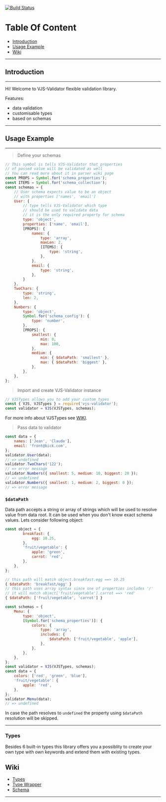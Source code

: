 [![Build Status](https://travis-ci.org/krnik/vjs-validator.svg?branch=master)](https://travis-ci.org/krnik/vjs-validator)
# Table Of Content
- [Introduction](#introduction)
- [Usage Example](#usage-example)
- [Wiki](#wiki)
***
## Introduction
***
Hi! Welcome to VJS-Validator flexible validation library.

Features:
- data validation
- customisable types
- based on schemas
***
## Usage Example
***
> Define your schemas
```javascript
// This symbol is tells VJS-Validator that properties
// of passed value will be validated as well
// You can read more about it in parser wiki page
const PROPS = Symbol.for('schema_properties');
const ITEMS = Symbol.for('schema_collection');
const schemas = {
    // User schema expects value to be an object
    // with properties ['names', 'email']
    User: {
        // type tells VJS-Validator which type
        // should be used to validate data
        // it is the only required property for schema
        type: 'object',
        properties: ['name', 'email'],
        [PROPS]: {
            names: {
                type: 'array',
                maxLen: 2,
                [ITEMS]: {
                    type: 'string',
                },
            },
            email: {
                type: 'string',
            },
        }
    },
    TwoChars: {
        type: 'string',
        len: 2,
    },
    Numbers: {
        type: 'object',
        Symbol.for('schema_config'): {
            type: 'number',
        },
        [PROPS]: {
            smallest: {
                min: 0,
                max: 100,
            },
            medium: {
                min: { $dataPath: 'smallest' },
                max: { $dataPath: 'biggest' },
            },
        },
    },
};
```
> Import and create VJS-Validator instance
```javascript
// VJSTypes allows you to add your custom types
const { VJS, VJSTypes } = require('vjs-validator');
const validator = VJS(VJSTypes, schemas);
```
For more info about VJSTypes see [WIKI](../../wiki/type-wrapper).
> Pass data to validator
```javascript
const data = {
    names: ['Jean', 'Claude'],
    email: 'front@kick.com',
};
validator.User(data);
// => undefined
validator.TwoChars('122');
// => error message
validator.Numbers({ smallest: 5, medium: 10, biggest: 20 });
// => undefined
validator.Numbers({ smallest: 1, medium: 2, biggest: 0 });
// => error message
```

### `$dataPath`
Data path accepts a string or array of strings which will be used to resolve value from data root.
It can be used when you don't know exact schema values.
Lets consider following object:
```javascript
const object = {
        breakfast: {
            egg: 10.25,
        },
        'fruit/vegetable': {
            apple: 'green',
            carrot: 'red',
        },
    },
};
```

```javascript
// this path will match object.breakfast.egg ==> 10.25
{ $dataPath: 'breakfast/egg' }
// this path uses array syntax since one of properties includes '/'
// it will match object['fruit/vegetable'].carrot ==> 'red'
{ $dataPath: ['fruit/vegetable', 'carrot'] }

const schemas = {
    Menu: {
        type: 'object',
        [Symbol.for('schema_properties')]: {
            colors: {
                type: 'array',
                includes: {
                    $dataPath: ['fruit/vegetable', 'apple'],
                },
            },
        },
    },
};
const validator = VJS(VJSTypes, schemas);
const data = {
    colors: ['red', 'green', 'blue'],
    'fruit/vegetable': {
        apple: 'red',
    },
};
validator.Menu(data);
// => undefined
```
In case the path resolves to `undefined` the property using `$dataPath` resolution will be skipped.
***

### Types
Besides 6 built-in types this library offers you a possiblity to create your own type with own keywords and extend them with existing types.

## Wiki
- [Types](../../wiki/type)
- [Type Wrapper](../../wiki/type-wrapper)
- [Schema](../../wiki/parser)
***
